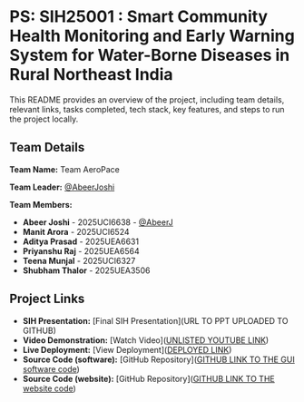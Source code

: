 # PS: SIH25001 : Smart Community Health Monitoring and Early Warning System for Water-Borne Diseases in Rural Northeast India

This README provides an overview of the project, including team details, relevant links, tasks completed, tech stack, key features, and steps to run the project locally.

## Team Details

**Team Name:** Team AeroPace

**Team Leader:** [@AbeerJoshi](https://github.com/AbeerJoshi/)

**Team Members:**

- **Abeer Joshi** - 2025UCI6638 - [@AbeerJ](https://github.com/AbeerJoshi/)
- **Manit Arora** - 2025UCI6524
- **Aditya Prasad** - 2025UEA6631
- **Priyanshu Raj** - 2025UEA6564
- **Teena Munjal** - 2025UCI6327
- **Shubham Thalor** - 2025UEA3506

## Project Links

- **SIH Presentation:** [Final SIH Presentation](URL TO PPT UPLOADED TO GITHUB)
- **Video Demonstration:** [Watch Video]([UNLISTED YOUTUBE LINK](https://www.youtube.com/watch?v=qvIgvA_2BO8))
- **Live Deployment:** [View Deployment]([DEPLOYED LINK](https://health-pool.tiiny.site/))
- **Source Code (software):** [GitHub Repository]([GITHUB LINK TO THE GUI software code](https://github.com/AbeerJoshi/SIH_2025_Internal_Round_Submission_Team_AeroPace/blob/Main/HealthPool_GUI))
- **Source Code (website):** [GitHub Repository]([GITHUB LINK TO THE website code](https://github.com/AbeerJoshi/SIH_2025_Internal_Round_Submission_Team_AeroPace/blob/Main/HealthPool_GUI))

